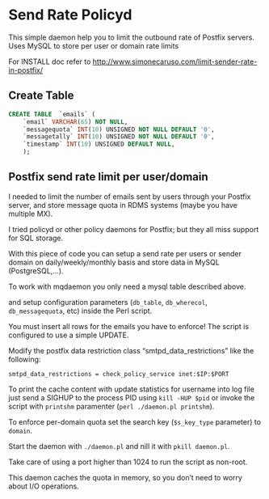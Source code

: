 # Send Rate Policyd

This simple daemon help you to limit the outbound rate of Postfix servers. Uses MySQL to store per user
or domain rate limits

For INSTALL doc refer to http://www.simonecaruso.com/limit-sender-rate-in-postfix/

## Create Table

~~~sql
CREATE TABLE  `emails` (
    `email` VARCHAR(65) NOT NULL,
    `messagequota` INT(10) UNSIGNED NOT NULL DEFAULT '0',
    `messagetally` INT(10) UNSIGNED NOT NULL DEFAULT '0',
    `timestamp` INT(10) UNSIGNED DEFAULT NULL,
    );
~~~


## Postfix send rate limit per user/domain

I needed to limit the number of emails sent by users through your Postfix server, and store message quota in RDMS systems (maybe you have multiple MX).

I tried policyd or other policy daemons for Postfix;  but they all miss support for SQL storage.

With this piece of code you can setup a send rate per users or sender domain on daily/weekly/monthly basis and store data in MySQL (PostgreSQL,…).

To work with mqdaemon you only need a mysql table described above.

and setup configuration parameters (`db_table`, `db_wherecol`, `db_messagequota`, etc) inside the Perl script.

You must insert all rows for the emails you have to enforce! The script is configured to use a simple UPDATE.

Modify the postfix data restriction class “smtpd_data_restrictions” like the following:

~~~
smtpd_data_restrictions = check_policy_service inet:$IP:$PORT
~~~

To print the cache content with update statistics for username into log file just send a SIGHUP to the process PID using `kill -HUP $pid` or invoke the script with `printshm` paramenter (`perl ./daemon.pl printshm`).

To enforce per-domain quota set the search key (`$s_key_type` parameter) to `domain`.

Start the daemon with `./daemon.pl` and nill it with `pkill daemon.pl`.

Take care of using a port higher than 1024 to run the script as non-root.

This daemon caches the quota in memory, so you don’t need to worry about I/O operations.

